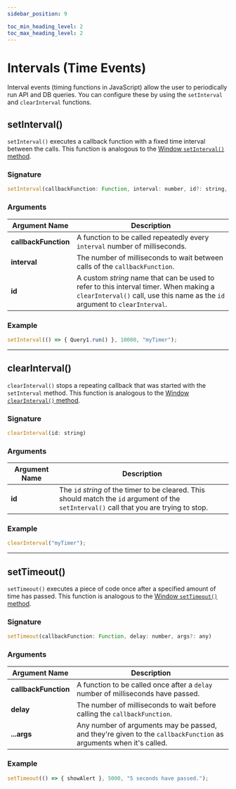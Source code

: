 ```yaml
---
sidebar_position: 9

toc_min_heading_level: 2
toc_max_heading_level: 2
---
```


# Intervals (Time Events)

Interval events (timing functions in JavaScript) allow the user to periodically run API and DB queries. You can configure these by using the `setInterval` and `clearInterval` functions.

<VideoEmbed host="youtube" videoId="ByE3aqlQ1pE" title="How To Use The SetInterval & ClearInterval Functions To Auto-Update Widgets" caption="How To Use The SetInterval & ClearInterval Functions To Auto-Update Widgets"/>

## setInterval()

`setInterval()` executes a callback function with a fixed time interval between the calls. This function is analogous to the [Window `setInterval()` method](https://developer.mozilla.org/en-US/docs/Web/API/setInterval).

### Signature

```javascript
setInterval(callbackFunction: Function, interval: number, id?: string, args?: any)
```

### Arguments

| Argument Name | Description |
| ------------- | ----------- |
| **callbackFunction** | A function to be called repeatedly every `interval` number of milliseconds. |
| **interval** | The number of milliseconds to wait between calls of the `callbackFunction`. |
| **id** | A custom _string_ name that can be used to refer to this interval timer. When making a `clearInterval()` call, use this name as the `id` argument to `clearInterval`. |

### Example

```javascript
setInterval(() => { Query1.run() }, 10000, "myTimer");
```

---

## clearInterval()

`clearInterval()` stops a repeating callback that was started with the `setInterval` method. This function is analogous to the [Window `clearInterval()` method](https://developer.mozilla.org/en-US/docs/Web/API/clearInterval).

### Signature

```javascript
clearInterval(id: string)
```

### Arguments

| Argument Name | Description |
| ------------- | ----------- |
| **id** | The `id` _string_ of the timer to be cleared. This should match the `id` argument of the `setInterval()` call that you are trying to stop. |

### Example

```javascript
clearInterval("myTimer");
```

---

## setTimeout()

`setTimeout()` executes a piece of code once after a specified amount of time has passed. This function is analogous to the [Window `setTimeout()` method](https://developer.mozilla.org/en-US/docs/Web/API/setTimeout).

### Signature

```javascript
setTimeout(callbackFunction: Function, delay: number, args?: any)
```

### Arguments

| Argument Name | Description |
| ------------- | ----------- |
| **callbackFunction** | A function to be called once after a `delay` number of milliseconds have passed. |
| **delay** | The number of milliseconds to wait before calling the `callbackFunction`. |
| **...args** | Any number of arguments may be passed, and they're given to the `callbackFunction` as arguments when it's called. |

### Example

```javascript
setTimeout(() => { showAlert }, 5000, "5 seconds have passed.");
```
